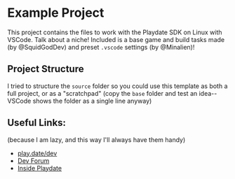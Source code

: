 # Example Project

This project contains the files to work with the Playdate SDK on Linux with VSCode. Talk about a niche! Included is a base game and build tasks made (by @SquidGodDev) and preset `.vscode` settings (by @Minalien)!

## Project Structure

I tried to structure the `source` folder so you could use this template as both a full project, or as a "scratchpad" (copy the `base` folder and test an idea--VSCode shows the folder as a single line anyway)

## Useful Links:
(because I am lazy, and this way I'll always have them handy)

* [play.date/dev](https://play.date/dev/)
* [Dev Forum](https://devforum.play.date/)
* [Inside Playdate](https://sdk.play.date/1.12.3/Inside%20Playdate.html)
